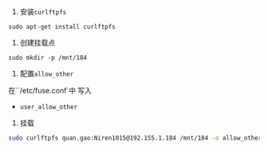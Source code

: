 1. 安装`curlftpfs`

```
sudo apt-get install curlftpfs
```

1. 创建挂载点

```
sudo mkdir -p /mnt/184
```

1. 配置`allow_other`

在``/etc/fuse.conf`中 写入

- `user_allow_other `

1. 挂载

```bash
sudo curlftpfs quan.gao:Niren1015@192.155.1.184 /mnt/184 -o allow_other
```

